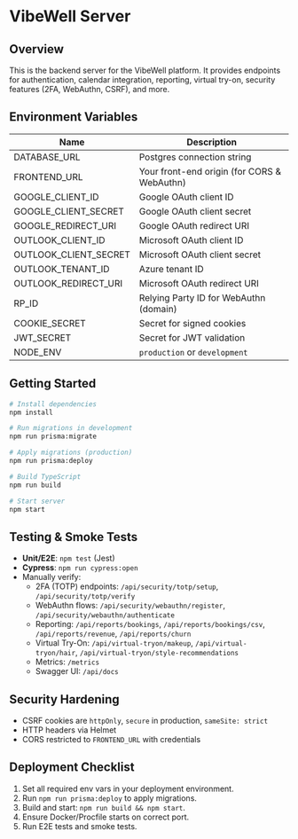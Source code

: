 # VibeWell Server

## Overview
This is the backend server for the VibeWell platform. It provides endpoints for authentication, calendar integration, reporting, virtual try-on, security features (2FA, WebAuthn, CSRF), and more.

## Environment Variables
| Name | Description |
|------|-------------|
| DATABASE_URL | Postgres connection string |
| FRONTEND_URL | Your front-end origin (for CORS & WebAuthn) |
| GOOGLE_CLIENT_ID | Google OAuth client ID |
| GOOGLE_CLIENT_SECRET | Google OAuth client secret |
| GOOGLE_REDIRECT_URI | Google OAuth redirect URI |
| OUTLOOK_CLIENT_ID | Microsoft OAuth client ID |
| OUTLOOK_CLIENT_SECRET | Microsoft OAuth client secret |
| OUTLOOK_TENANT_ID | Azure tenant ID |
| OUTLOOK_REDIRECT_URI | Microsoft OAuth redirect URI |
| RP_ID | Relying Party ID for WebAuthn (domain) |
| COOKIE_SECRET | Secret for signed cookies |
| JWT_SECRET | Secret for JWT validation |
| NODE_ENV | `production` or `development` |

## Getting Started

```bash
# Install dependencies
npm install

# Run migrations in development
npm run prisma:migrate

# Apply migrations (production)
npm run prisma:deploy

# Build TypeScript
npm run build

# Start server
npm start
```

## Testing & Smoke Tests
- **Unit/E2E**: `npm test` (Jest)
- **Cypress**: `npm run cypress:open`
- Manually verify:
  - 2FA (TOTP) endpoints: `/api/security/totp/setup`, `/api/security/totp/verify`
  - WebAuthn flows: `/api/security/webauthn/register`, `/api/security/webauthn/authenticate`
  - Reporting: `/api/reports/bookings`, `/api/reports/bookings/csv`, `/api/reports/revenue`, `/api/reports/churn`
  - Virtual Try-On: `/api/virtual-tryon/makeup`, `/api/virtual-tryon/hair`, `/api/virtual-tryon/style-recommendations`
  - Metrics: `/metrics`
  - Swagger UI: `/api/docs`

## Security Hardening
- CSRF cookies are `httpOnly`, `secure` in production, `sameSite: strict`
- HTTP headers via Helmet
- CORS restricted to `FRONTEND_URL` with credentials

## Deployment Checklist
1. Set all required env vars in your deployment environment.
2. Run `npm run prisma:deploy` to apply migrations.
3. Build and start: `npm run build && npm start`.
4. Ensure Docker/Procfile starts on correct port.
5. Run E2E tests and smoke tests.

